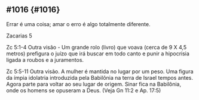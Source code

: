 ## #1016 {#1016}

Errar é uma coisa; amar o erro é algo totalmente diferente.

Zacarias 5

Zc 5:1-4 Outra visão - Um grande rolo (livro) que voava (cerca de 9 X 4,5 metros) prefigura o juízo que irá buscar em todo canto e punir a hipocrisia ligada a roubos e a juramentos.

Zc 5:5-11 Outra visão. A mulher é mantida no lugar por um peso. Uma figura da ímpia idolatria introduzida pela Babilônia na terra de Israel tempos antes. Agora parte para voltar ao seu lugar de origem. Sinar fica na Babilônia, onde os homens se opuseram a Deus. (Veja Gn 11:2 e Ap. 17:5)